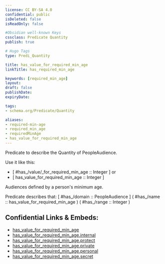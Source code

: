 ```yaml
---
license: CC BY-SA 4.0
confidential: public
isDeleted: false
isReadOnly: false

#Obsidian well-known Keys
cssclass: Predicate Quantity
publish: true

# Hugo Tags
type: Predi_Quantity

title: has_value_for_required_min_age
linkTitle: has_required_min_age

keywords: [required_min_age]
layout: 
draft: false
publishDate:
expiryDate: 

tags:
- schema.org/Predicate/Quantity

aliases:
- required-min-age
- required_min_age
- requiredMinAge
- has_value_for_required_min_age
---
```


Predicate to describe the Quantity of PeopleAudience.

Use it like this: 
- [ #has_/value/_for_required_min_age :: Integer ] or 
- [ has_value_for_required_min_age :: Integer ] 

Audiences defined by a person&#x27;s minimum age.

Predicate describes that: 
[ #has_/domain  :: PeopleAudience ]
( #has_/name :: has_value_for_required_min_age )
( #has_/range :: Integer )



## Confidential Links & Embeds: 
- [has_value_for_required_min_age](../../../../_public/schema.org/Predicate/Quantities/has_value_for_required_min_age.md) 
- [has_value_for_required_min_age.internal](../../../../_internal/schema.org/Predicate/Quantities/has_value_for_required_min_age.internal.md) 
- [has_value_for_required_min_age.protect](../../../../_protect/schema.org/Predicate/Quantities/has_value_for_required_min_age.protect.md) 
- [has_value_for_required_min_age.private](../../../../_private/schema.org/Predicate/Quantities/has_value_for_required_min_age.private.md) 
- [has_value_for_required_min_age.personal](../../../../_personal/schema.org/Predicate/Quantities/has_value_for_required_min_age.personal.md) 
- [has_value_for_required_min_age.secret](../../../../_secret/schema.org/Predicate/Quantities/has_value_for_required_min_age.secret.md) 
